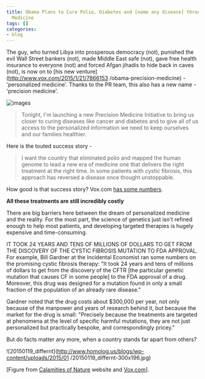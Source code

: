 ```yaml
---
title: Obama Plans to Cure Polio, Diabetes and [name any disease] through Personalized
  Medicine
tags: []
categories:
- blog
---
```

The guy, who turned Libya into prosperous democracy (not), punished the evil
Wall Street bankers (not), made Middle East safe (not), gave free health
insurance to everyone (not) and forced Afgan jihadis to hide back in caves
(not), is now on to [his new venture](http://www.vox.com/2015/1/21/7866153
/obama-precision-medicine) \- 'personalized medicine'. Thanks to the PR team,
this also has a new name - 'precision medicine'.
<!--more-->

![images](http://www.homolog.us/blogs/wp-content/uploads/2015/01/images1.jpg)

> Tonight, I'm launching a new Precision Medicine Initiative to bring us
closer to curing diseases like cancer and diabetes and to give all of us
access to the personalized information we need to keep ourselves and our
families healthier.

Here is the touted success story -

> I want the country that eliminated polio and mapped the human genome to lead
a new era of medicine one that delivers the right treatment at the right time.
In some patients with cystic fibrosis, this approach has reversed a disease
once thought unstoppable.

How good is that success story? Vox.com [has some
numbers](http://www.vox.com/2015/1/21/7866153/obama-precision-medicine).

>

**All these treatments are still incredibly costly**

There are big barriers here between the dream of personalized medicine and the
reality. For the most part, the science of genetics just isn't refined enough
to help most patients, and developing targeted therapies is hugely expensive
and time-consuming.

IT TOOK 24 YEARS AND TENS OF MILLIONS OF DOLLARS TO GET FROM THE DISCOVERY OF
THE CYSTIC FIBROSIS MUTATION TO FDA APPROVAL. For example, Bill Gardner at the
Incidental Economist ran some numbers on the promising cystic fibrosis
therapy: "It took 24 years and tens of millions of dollars to get from the
discovery of the CFTR [the particular genetic mutation that causes CF in some
people] to the FDA approval of a drug. Moreover, this drug was designed for a
mutation found in only a small fraction of the population of an already rare
disease."

Gardner noted that the drug costs about $300,000 per year, not only because of
the manpower and years of research behind it, but because the market for the
drug is small: "Precisely because the treatments are targeted at phenomena at
the level of specific harmful mutations, they are not just personalized but
practically bespoke, and correspondingly pricey."

But do facts matter any more, when a country stands far apart from others?

![20150119_differnt](http://www.homolog.us/blogs/wp-content/uploads/2015/01
/20150119_differnt-300x196.jpg)

[Figure from [Calamities of
Nature](http://www.calamitiesofnature.com/archive/?c=559) website and
[Vox.com](http://www.vox.com/2015/1/15/7552651/evolution-gdp-rich-countries)].

